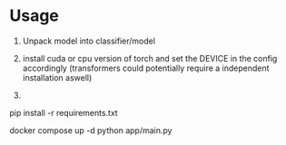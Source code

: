 # Usage
1) Unpack model into classifier/model

2) install cuda or cpu version of torch and set the DEVICE in the config accordingly
(transformers could potentially require a independent installation aswell)

3)  ```
pip install -r requirements.txt

docker compose up -d
python app/main.py
```